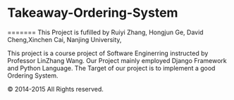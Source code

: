 # Takeaway-Ordering-System
=======
This Project is fufilled by Ruiyi Zhang, Hongjun Ge, David Cheng,Xinchen Cai, Nanjing University, 

This project is a course project of Software Enginerring instructed by Professor LinZhang Wang.
Our Project mainly employed Django Framework and Python Language. The Target of our project is to implement a good Ordering System.
  
  © 2014-2015 All Rights reserved.
